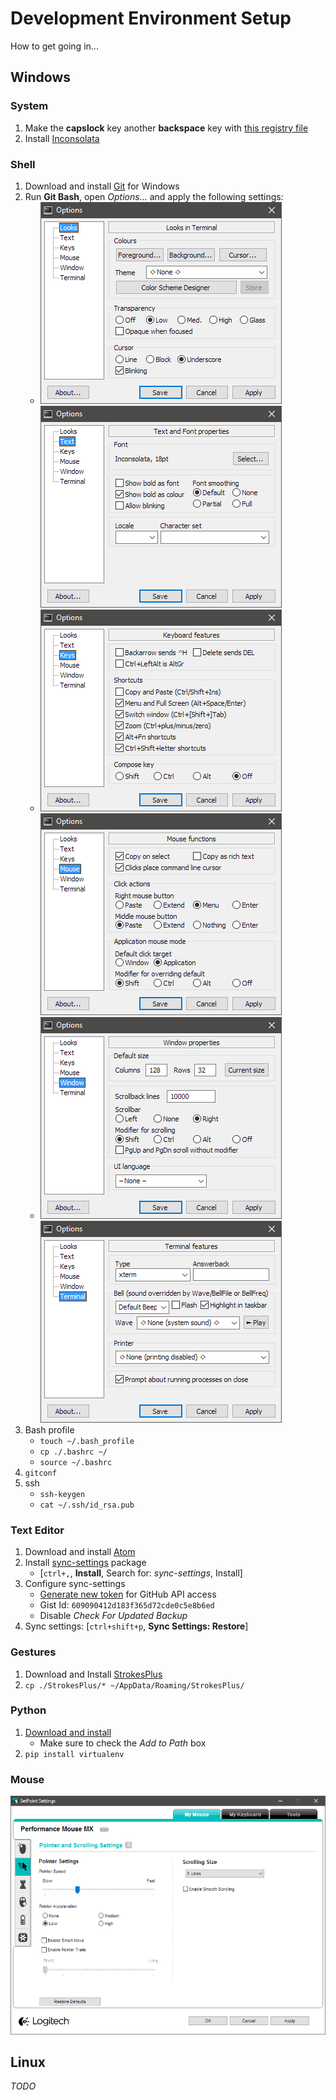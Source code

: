 # Development Environment Setup
How to get going in...

## Windows

### System
1. Make the **capslock** key another **backspace** key with [this registry file](/caps-to-bs.reg)
2. Install [Inconsolata](/fonts/Inconsolata-Regular.ttf)

### Shell
1. Download and install [Git](https://git-scm.com/download/win) for Windows
2. Run **Git Bash**, open *Options...* and apply the following settings:
    * ![Looks](/images/Looks.png) ![Text](/images/Text.png)
    * ![Keys](/images/Keys.png) ![Mouse](/images/Mouse.png)
    * ![Window](/images/Window.png) ![Terminal](/images/Terminal.png)
3. Bash profile
    * `touch ~/.bash_profile`
    * `cp ./.bashrc ~/`
    * `source ~/.bashrc`
4. `gitconf`
5. ssh
    * `ssh-keygen`
    * `cat ~/.ssh/id_rsa.pub`

### Text Editor
1. Download and install [Atom](https://atom.io/download/windows_x64)
2. Install [sync-settings](https://atom.io/packages/sync-settings) package
    * [`ctrl+,`, **Install**, Search for: *sync-settings*, Install]
3. Configure sync-settings
    * [Generate new token](https://github.com/settings/tokens) for GitHub API access
    * Gist Id: `609090412d183f365d72cde0c5e8b6ed`
    * Disable *Check For Updated Backup*
4. Sync settings: [`ctrl+shift+p`, **Sync Settings: Restore**]

### Gestures
1. Download and Install [StrokesPlus](http://www.strokesplus.com/downloads/)
2. `cp ./StrokesPlus/* ~/AppData/Roaming/StrokesPlus/`

### Python
1. [Download and install](https://www.python.org/)
    * Make sure to check the *Add to Path* box
2. `pip install virtualenv`

### Mouse
![Logitech Mouse Settings](/images/Logitech.png)

## Linux
*TODO*
